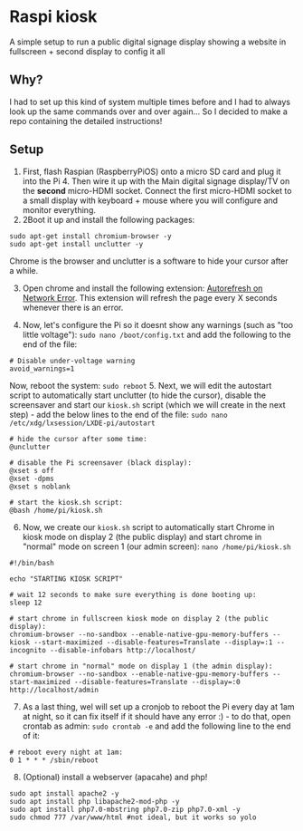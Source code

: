 # Raspi kiosk
A simple setup to run a public digital signage display showing a website in fullscreen + second display to config it all 

## Why?
I had to set up this kind of system multiple times before and I had to always look up the same commands over and over again... So I decided to make a repo containing the detailed instructions!

## Setup
1. First, flash Raspian (RaspberryPiOS) onto a micro SD card and plug it into the Pi 4. Then wire it up with the Main digital signage display/TV on the **second** micro-HDMI socket. Connect the first micro-HDMI socket to a small display with keyboard + mouse where you will configure and monitor everything.
2. 2Boot it up and install the following packages:
```
sudo apt-get install chromium-browser -y
sudo apt-get install unclutter -y 
```
Chrome is the browser and unclutter is a software to hide your cursor after a while.

3. Open chrome and install the following extension: [Autorefresh on Network Error](https://chrome.google.com/webstore/detail/autorefresh-on-network-er/milcogahlcilalagefhdhnoikibkoloo). This extension will refresh the page every X seconds whenever there is an error.

4. Now, let's configure the Pi so it doesnt show any warnings (such as "too little voltage"): `sudo nano /boot/config.txt` and add the following to the end of the file:
```
# Disable under-voltage warning
avoid_warnings=1
```
Now, reboot the system: `sudo reboot`
5. Next, we will edit the autostart script to automatically start unclutter (to hide the cursor), disable the screensaver and start our `kiosk.sh` script (which we will create in the next step) - add the below lines to the end of the file: `sudo nano /etc/xdg/lxsession/LXDE-pi/autostart`
```
# hide the cursor after some time:
@unclutter

# disable the Pi screensaver (black display):
@xset s off
@xset -dpms
@xset s noblank

# start the kiosk.sh script:
@bash /home/pi/kiosk.sh
```
6. Now, we create our `kiosk.sh` script to automatically start Chrome in kiosk mode on display 2 (the public display) and start chrome in "normal" mode on screen 1 (our admin screen): `nano /home/pi/kiosk.sh`
```
#!/bin/bash

echo "STARTING KIOSK SCRIPT"

# wait 12 seconds to make sure everything is done booting up:
sleep 12

# start chrome in fullscreen kiosk mode on display 2 (the public display):
chromium-browser --no-sandbox --enable-native-gpu-memory-buffers --kiosk --start-maximized --disable-features=Translate --display=:1 --incognito --disable-infobars http://localhost/

# start chrome in "normal" mode on display 1 (the admin display):
chromium-browser --no-sandbox --enable-native-gpu-memory-buffers --start-maximized --disable-features=Translate --display=:0 http://localhost/admin
```
7. As a last thing, wel will set up a cronjob to reboot the Pi every day at 1am at night, so it can fix itself if it should have any error :) - to do that, open crontab as admin: `sudo crontab -e` and add the following line to the end of it:
```
# reboot every night at 1am:
0 1 * * * /sbin/reboot
```

8. (Optional) install a webserver (apacahe) and php!
```
sudo apt install apache2 -y
sudo apt install php libapache2-mod-php -y
sudo apt install php7.0-mbstring php7.0-zip php7.0-xml -y
sudo chmod 777 /var/www/html #not ideal, but it works so yolo
```
